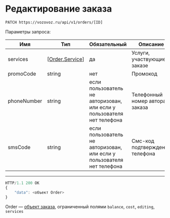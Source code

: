 # Редактирование заказа

`PATCH https://vozovoz.ru/api/v1/orders/[ID]`

Параметры запроса:

Имя | Тип | Обязательный | Описание
--- | --- | ------------ | --------
services | [[Order.Service](orders_object.md#service)] | да | Услуги, участвующие в заказе
promoCode | string | нет | Промокод
phoneNumber | string | если пользователь не авторизован, или если у пользователя нет телефона | Телефонный номер автора заказа
smsCode | string | если пользователь не авторизован, или если у пользователя нет телефона | Смс-код подтверждения телефона

---

```js
HTTP/1.1 200 OK
{
    "data": <объект Order>
}
```

Order — [объект заказа](orders_object.md), ограниченный полями `balance`, `cost`, `editing`, `services`
